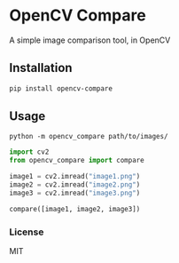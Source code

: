# OpenCV Compare
A simple image comparison tool, in OpenCV

## Installation
```bash
pip install opencv-compare
```

## Usage
```
python -m opencv_compare path/to/images/
```

```python
import cv2
from opencv_compare import compare

image1 = cv2.imread("image1.png")
image2 = cv2.imread("image2.png")
image3 = cv2.imread("image3.png")

compare([image1, image2, image3])
```

### License
MIT